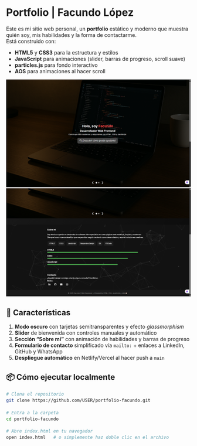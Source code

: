 # Portfolio | Facundo López

Este es mi sitio web personal, un **portfolio** estático y moderno que muestra quién soy, mis habilidades y la forma de contactarme.  
Está construido con:

- **HTML5** y **CSS3** para la estructura y estilos
- **JavaScript** para animaciones (slider, barras de progreso, scroll suave)
- **particles.js** para fondo interactivo
- **AOS** para animaciones al hacer scroll

![Vista previa](assets/preview1.png)
![Vista previa](assets/preview2.png)

## 🚀 Características

1. **Modo oscuro** con tarjetas semitransparentes y efecto _glassmorphism_  
2. **Slider** de bienvenida con controles manuales y automático  
3. **Sección “Sobre mí”** con animación de habilidades y barras de progreso  
4. **Formulario de contacto** simplificado vía `mailto:` + enlaces a LinkedIn, GitHub y WhatsApp  
5. **Despliegue automático** en Netlify/Vercel al hacer push a `main`

## 📦 Cómo ejecutar localmente

```bash
# Clona el repositorio
git clone https://github.com/USER/portfolio-facundo.git

# Entra a la carpeta
cd portfolio-facundo

# Abre index.html en tu navegador
open index.html   # o simplemente haz doble clic en el archivo
